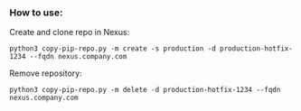 ### How to use:
Create and clone repo in Nexus:
```
python3 copy-pip-repo.py -m create -s production -d production-hotfix-1234 --fqdn nexus.company.com
```
Remove repository:
```
python3 copy-pip-repo.py -m delete -d production-hotfix-1234 --fqdn nexus.company.com
```